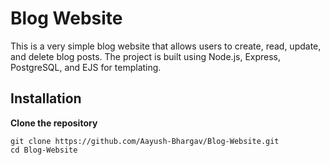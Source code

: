 # Blog Website

This is a very simple blog website that allows users to create, read, update, and delete blog posts. The project is built using Node.js, Express, PostgreSQL, and EJS for templating.

## Installation

 **Clone the repository**

   ```
   git clone https://github.com/Aayush-Bhargav/Blog-Website.git
   cd Blog-Website
   ```

